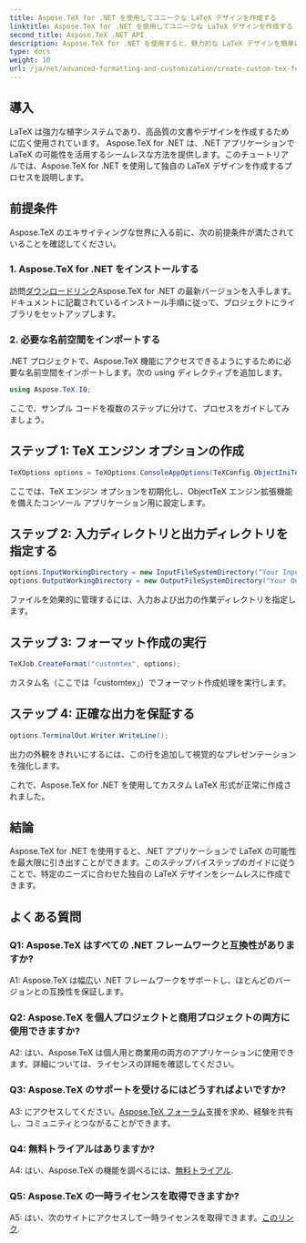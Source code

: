 ```yaml
---
title: Aspose.TeX for .NET を使用してユニークな LaTeX デザインを作成する
linktitle: Aspose.TeX for .NET を使用してユニークな LaTeX デザインを作成する
second_title: Aspose.TeX .NET API
description: Aspose.TeX for .NET を使用すると、魅力的な LaTeX デザインを簡単に作成できます。今すぐダウンロードして、.NET プロジェクトにシームレスに統合してください。
type: docs
weight: 10
url: /ja/net/advanced-formatting-and-customization/create-custom-tex-formats/
---
```

## 導入

LaTeX は強力な植字システムであり、高品質の文書やデザインを作成するために広く使用されています。 Aspose.TeX for .NET は、.NET アプリケーションで LaTeX の可能性を活用するシームレスな方法を提供します。このチュートリアルでは、Aspose.TeX for .NET を使用して独自の LaTeX デザインを作成するプロセスを説明します。

## 前提条件

Aspose.TeX のエキサイティングな世界に入る前に、次の前提条件が満たされていることを確認してください。

### 1. Aspose.TeX for .NET をインストールする

訪問[ダウンロードリンク](https://releases.aspose.com/tex/net/)Aspose.TeX for .NET の最新バージョンを入手します。ドキュメントに記載されているインストール手順に従って、プロジェクトにライブラリをセットアップします。

### 2. 必要な名前空間をインポートする

.NET プロジェクトで、Aspose.TeX 機能にアクセスできるようにするために必要な名前空間をインポートします。次の using ディレクティブを追加します。

```csharp
using Aspose.TeX.IO;
```

ここで、サンプル コードを複数のステップに分けて、プロセスをガイドしてみましょう。

## ステップ 1: TeX エンジン オプションの作成

```csharp
TeXOptions options = TeXOptions.ConsoleAppOptions(TeXConfig.ObjectIniTeX);
```

ここでは、TeX エンジン オプションを初期化し、ObjectTeX エンジン拡張機能を備えたコンソール アプリケーション用に設定します。

## ステップ 2: 入力ディレクトリと出力ディレクトリを指定する

```csharp
options.InputWorkingDirectory = new InputFileSystemDirectory("Your Input Directory");
options.OutputWorkingDirectory = new OutputFileSystemDirectory("Your Output Directory");
```

ファイルを効果的に管理するには、入力および出力の作業ディレクトリを指定します。

## ステップ 3: フォーマット作成の実行

```csharp
TeXJob.CreateFormat("customtex", options);
```

カスタム名（ここでは「customtex」）でフォーマット作成処理を実行します。

## ステップ 4: 正確な出力を保証する

```csharp
options.TerminalOut.Writer.WriteLine();
```

出力の外観をきれいにするには、この行を追加して視覚的なプレゼンテーションを強化します。

これで、Aspose.TeX for .NET を使用してカスタム LaTeX 形式が正常に作成されました。

## 結論

Aspose.TeX for .NET を使用すると、.NET アプリケーションで LaTeX の可能性を最大限に引き出すことができます。このステップバイステップのガイドに従うことで、特定のニーズに合わせた独自の LaTeX デザインをシームレスに作成できます。

## よくある質問

### Q1: Aspose.TeX はすべての .NET フレームワークと互換性がありますか?

A1: Aspose.TeX は幅広い .NET フレームワークをサポートし、ほとんどのバージョンとの互換性を保証します。

### Q2: Aspose.TeX を個人プロジェクトと商用プロジェクトの両方に使用できますか?

A2: はい、Aspose.TeX は個人用と商業用の両方のアプリケーションに使用できます。詳細については、ライセンスの詳細を確認してください。

### Q3: Aspose.TeX のサポートを受けるにはどうすればよいですか?

 A3: にアクセスしてください。[Aspose.TeX フォーラム](https://forum.aspose.com/c/tex/47)支援を求め、経験を共有し、コミュニティとつながることができます。

### Q4: 無料トライアルはありますか?

 A4: はい、Aspose.TeX の機能を調べるには、[無料トライアル](https://releases.aspose.com/).

### Q5: Aspose.TeX の一時ライセンスを取得できますか?

 A5: はい、次のサイトにアクセスして一時ライセンスを取得できます。[このリンク](https://purchase.aspose.com/temporary-license/).